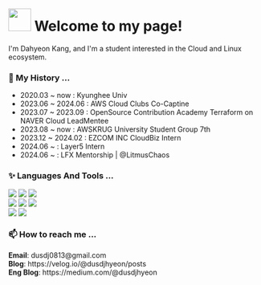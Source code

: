 <h1><img src="https://emojis.slackmojis.com/emojis/images/1547582922/5197/party_blob.gif?1547582922" width="45"/>  Welcome to my page! </h1>

I'm Dahyeon Kang, and I'm a student interested in the Cloud and Linux ecosystem. 

<h3>🔭 My History ...</h3>
<ul>
  <li>2020.03 ~ now : Kyunghee Univ</li>
  <li>2023.06 ~ 2024.06 : AWS Cloud Clubs Co-Captine</li>
  <li>2023.07 ~ 2023.09 : OpenSource Contribution Academy Terraform on NAVER Cloud LeadMentee</li>
  <li>2023.08 ~ now : AWSKRUG University Student Group 7th</li>
  <li>2023.12 ~ 2024.02 : EZCOM INC CloudBiz Intern</li>
  <li>2024.06 ~         : Layer5 Intern</li>
  <li>2024.06 ~         : LFX Mentorship | @LitmusChaos</li>
</ul>

<h3>✨ Languages And Tools ...</h3>

<div>
  <img src="https://img.shields.io/badge/amazone aws-232F3E?style=for-the-badge&logo=amazon aws&logoColor=white"> 
  <img src="https://img.shields.io/badge/linux-FCC624?style=for-the-badge&logo=linux&logoColor=white"> 
  <img src="https://img.shields.io/badge/terraform-844FBA?style=for-the-badge&logo=terraform&logoColor=white"> 
</div>

<div>
  <img src="https://img.shields.io/badge/go-00ADD8?style=for-the-badge&logo=go&logoColor=white"> 
  <img src="https://img.shields.io/badge/python-3776AB?style=for-the-badge&logo=python&logoColor=white"> 
  <img src="https://img.shields.io/badge/spring-6DB33F?style=for-the-badge&logo=spring&logoColor=white"> 
</div>

<div>
  <img src="https://img.shields.io/badge/docker-2496ED?style=for-the-badge&logo=docker&logoColor=white"> 
  <img src="https://img.shields.io/badge/kubernetes-326CE5?style=for-the-badge&logo=kubernetes&logoColor=white">
</div>



<h3>📫 How to reach me ...</h3>
<strong>Email</strong>: dusdj0813@gmail.com<br>
<strong>Blog</strong>: https://velog.io/@dusdjhyeon/posts<br>
<strong>Eng Blog</strong>: https://medium.com/@dusdjhyeon
